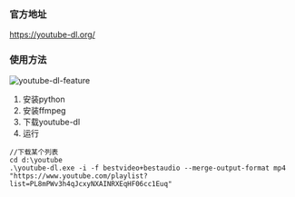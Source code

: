 ### 官方地址
https://youtube-dl.org/

### 使用方法
![youtube-dl-feature](https://user-images.githubusercontent.com/8761991/98376302-3c071f80-207e-11eb-8be6-fea473f5008a.png)

1. 安装python
2. 安装ffmpeg
3. 下载youtube-dl
4. 运行
```
//下载某个列表
cd d:\youtube
.\youtube-dl.exe -i -f bestvideo+bestaudio --merge-output-format mp4  "https://www.youtube.com/playlist?list=PL8mPWv3h4qJcxyNXAINRXEqHF06cc1Euq"
```

